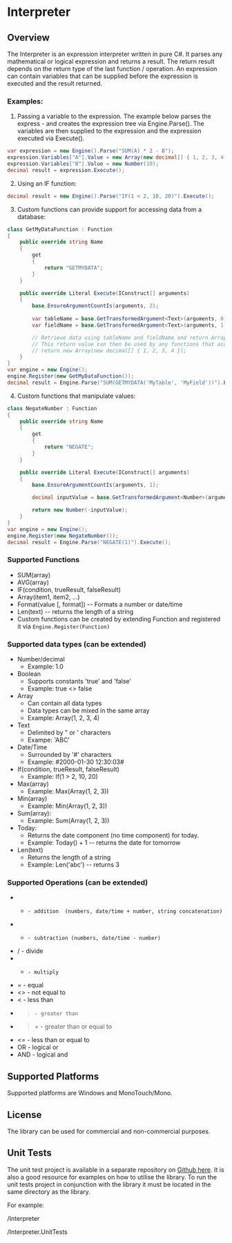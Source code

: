 ﻿Interpreter
===========

Overview
--------
The Interpreter is an expression interpreter written in pure C#. It parses any mathematical or logical expression and returns a result. The return result depends on the return type of the last function / operation. An expression can contain variables that can be supplied before the expression is executed and the result returned. 

### Examples:
1. Passing a variable to the expression. The example below parses the express - and creates the expression tree via Engine.Parse(). The variables are then supplied to the expression and the expression executed via Execute().
```csharp
var expression = new Engine().Parse("SUM(A) * 2 - B");
expression.Variables["A"].Value = new Array(new decimal[] { 1, 2, 3, 4 });
expression.Variables["B"].Value = new Number(10);
decimal result = expression.Execute();
```

2. Using an IF function:
```csharp
decimal result = new Engine().Parse("IF(1 < 2, 10, 20)").Execute();
```

3. Custom functions can provide support for accessing data from a database:
```csharp
class GetMyDataFunction : Function
{
	public override string Name 
	{
		get 
		{
			return "GETMYDATA"; 
		}
	}

	public override Literal Execute(IConstruct[] arguments)
	{
		base.EnsureArgumentCountIs(arguments, 2);
	
		var tableName = base.GetTransformedArgument<Text>(arguments, 0);
		var fieldName = base.GetTransformedArgument<Text>(arguments, 1);

		// Retrieve data using tableName and fieldName and return Array<Number>.
		// This return value can then be used by any functions that accept Array<Number> as an argument such as SUM().
		// return new Array(new decimal[] { 1, 2, 3, 4 });
	}
}
var engine = new Engine();
engine.Register(new GetMyDataFunction());	
decimal result = Engine.Parse("SUM(GETMYDATA('MyTable', 'MyField'))").Execute();
```

4. Custom functions that manipulate values:
```csharp
class NegateNumber : Function
{
    public override string Name 
    {
        get 
        {
	        return "NEGATE"; 
        }
    }

    public override Literal Execute(IConstruct[] arguments)
    {
        base.EnsureArgumentCountIs(arguments, 1);

		decimal inputValue = base.GetTransformedArgument<Number>(arguments, argumentIndex: 0);

        return new Number(-inputValue);
    }
}
var engine = new Engine();
engine.Register(new NegateNumber());
decimal result = Engine.Parse("NEGATE(1)").Execute();
```

### Supported Functions 
* SUM(array)
* AVG(array)
* IF(condition, trueResult, falseResult)
* Array(item1, item2, ...) 
* Format(value [, format])  -- Formats a number or date/time
* Len(text) -- returns the length of a string
* Custom functions can be created by extending Function and registered it via `Engine.Register(Function)`

### Supported data types (can be extended)
* Number/decimal
  - Example: 1.0
* Boolean
  - Supports constants 'true' and 'false'
  - Example: true <> false
* Array
  - Can contain all data types
  - Data types can be mixed in the same array
  - Example: Array(1, 2, 3, 4)
* Text
  - Delimited by " or ' characters
  - Exampe: 'ABC'
* Date/Time 
  - Surrounded by '#' characters
  - Example: #2000-01-30 12:30:03# 
* If(condition, trueResult, falseResult)
  - Example: If(1 > 2, 10, 20)
* Max(array)
  - Example: Max(Array(1, 2, 3))
* Min(array)
  - Example: Min(Array(1, 2, 3))
* Sum(array):
  - Example: Sum(Array(1, 2, 3))
* Today:
  - Returns the date component (no time component) for today.
  - Example: Today() + 1  -- returns the date for tomorrow
* Len(text)
  - Returns the length of a string
  - Example: Len('abc') -- returns 3

### Supported Operations (can be extended)
* +		- addition  (numbers, date/time + number, string concatenation)
* -		- subtraction (numbers, date/time - number)
* /		- divide
* *		- multiply
* =		- equal
* <>	- not equal to
* <		- less than
* >		- greater than
* >=	- greater than or equal to
* <=	- less than or equal to
* OR	- logical or
* AND	- logical and

Supported Platforms
-------------------
Supported platforms are Windows and MonoTouch/Mono. 

License
-------
The library can be used for commercial and non-commercial purposes.

Unit Tests
----------
The unit test project is available in a separate repository on [Github here](https://github.com/hisystems/Interpreter-UnitTests). It is also a good resource for examples on how to utilise the library. To run the unit tests project in conjunction with the library it must be located in the same directory as the library.

For example:

/Interpreter

/Interpreter.UnitTests
